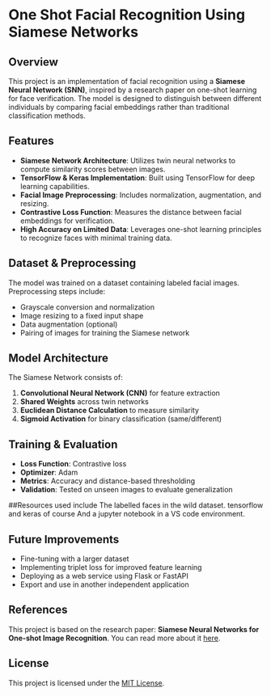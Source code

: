 # One Shot Facial Recognition Using Siamese Networks

## Overview

This project is an implementation of facial recognition using a **Siamese Neural Network (SNN)**, inspired by a research paper on one-shot learning for face verification. The model is designed to distinguish between different individuals by comparing facial embeddings rather than traditional classification methods.

## Features

- **Siamese Network Architecture**: Utilizes twin neural networks to compute similarity scores between images.
- **TensorFlow & Keras Implementation**: Built using TensorFlow for deep learning capabilities.
- **Facial Image Preprocessing**: Includes normalization, augmentation, and resizing.
- **Contrastive Loss Function**: Measures the distance between facial embeddings for verification.
- **High Accuracy on Limited Data**: Leverages one-shot learning principles to recognize faces with minimal training data.

## Dataset & Preprocessing

The model was trained on a dataset containing labeled facial images. Preprocessing steps include:

- Grayscale conversion and normalization
- Image resizing to a fixed input shape
- Data augmentation (optional)
- Pairing of images for training the Siamese network

## Model Architecture

The Siamese Network consists of:

1. **Convolutional Neural Network (CNN)** for feature extraction
2. **Shared Weights** across twin networks
3. **Euclidean Distance Calculation** to measure similarity
4. **Sigmoid Activation** for binary classification (same/different)

## Training & Evaluation

- **Loss Function**: Contrastive loss
- **Optimizer**: Adam
- **Metrics**: Accuracy and distance-based thresholding
- **Validation**: Tested on unseen images to evaluate generalization

##Resources used include 
The labelled faces in the wild dataset. 
tensorflow and keras of course 
And a jupyter notebook in a VS code environment. 

## Future Improvements

- Fine-tuning with a larger dataset
- Implementing triplet loss for improved feature learning
- Deploying as a web service using Flask or FastAPI
- Export and use in another independent application 

## References

This project is based on the research paper: **Siamese Neural Networks for One-shot Image Recognition**. You can read more about it [here](link-to-paper).

## License

This project is licensed under the [MIT License](LICENSE).

